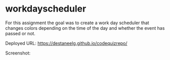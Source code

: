 # workdayscheduler
For this assignment the goal was to create a work day scheduler that changes colors depending on the time of the day and whether the event has passed or not. 


Deployed URL: https://destaneelg.github.io/codequizrepo/

Screenshot: 
